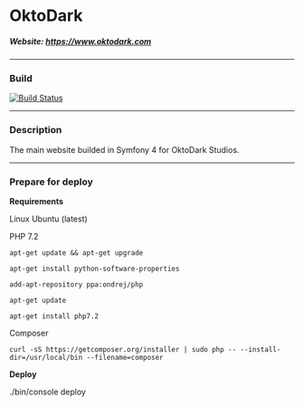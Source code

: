 # OktoDark

##### Website: https://www.oktodark.com

-------------

### Build
[![Build Status](https://travis-ci.org/OktoDark/OktoDark-website.svg?branch=master)](https://travis-ci.org/OktoDark/OktoDark-website)

-------------
### Description
The main website builded in Symfony 4 for OktoDark Studios.

-------------
### Prepare for deploy
**Requirements**

Linux Ubuntu (latest)

PHP 7.2

`apt-get update && apt-get upgrade`

`apt-get install python-software-properties`

`add-apt-repository ppa:ondrej/php`

`apt-get update`

`apt-get install php7.2`

Composer

`curl -sS https://getcomposer.org/installer | sudo php -- --install-dir=/usr/local/bin --filename=composer`

**Deploy**

./bin/console deploy
